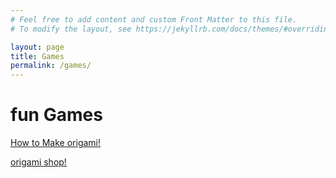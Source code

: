 ```yaml
---
# Feel free to add content and custom Front Matter to this file.
# To modify the layout, see https://jekyllrb.com/docs/themes/#overriding-theme-defaults

layout: page
title: Games
permalink: /games/
---
```


# fun Games


[How to Make origami!](/howtomake)

[origami shop!](/index)
